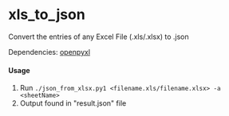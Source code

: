 # xls_to_json
Convert the entries of any Excel File (.xls/.xlsx) to .json

Dependencies: 
[openpyxl](https://openpyxl.readthedocs.io/en/stable/#installation)

#### Usage

1. Run `./json_from_xlsx.py1 <filename.xls/filename.xlsx> -a <sheetName>`
2. Output found in "result.json" file
